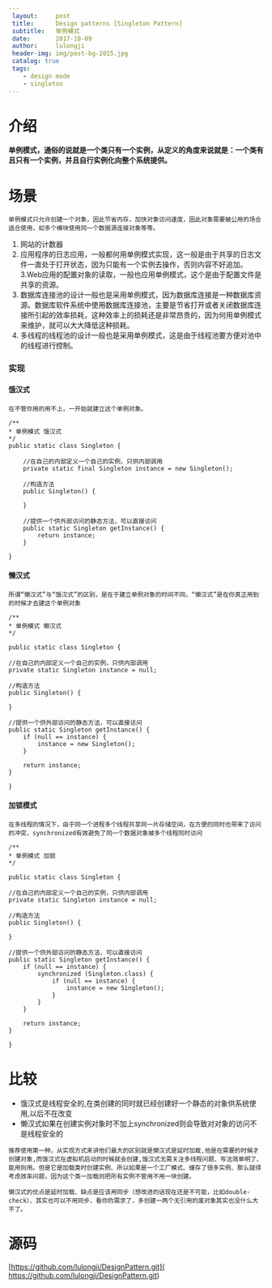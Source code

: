 ```yaml
---
 layout:     post
 title:      Design patterns [Singleton Pattern]
 subtitle:   单例模式
 date:       2017-10-09
 author:     lulongji
 header-img: img/post-bg-2015.jpg
 catalog: true
 tags:
    - design mode
    - singleton
---
```

 
 # 介绍
 
 **单例模式，通俗的说就是一个类只有一个实例，从定义的角度来说就是：一个类有且只有一个实例，并且自行实例化向整个系统提供。**
 
 # 场景
 
 `单例模式只允许创建一个对象，因此节省内存，加快对象访问速度，因此对象需要被公用的场合适合使用，如多个模块使用同一个数据源连接对象等等。`
 
 1. 网站的计数器
 2. 应用程序的日志应用，一般都何用单例模式实现，这一般是由于共享的日志文件一直处于打开状态，因为只能有一个实例去操作，否则内容不好追加。 
 3.Web应用的配置对象的读取，一般也应用单例模式，这个是由于配置文件是共享的资源。
 4. 数据库连接池的设计一般也是采用单例模式，因为数据库连接是一种数据库资源。数据库软件系统中使用数据库连接池，主要是节省打开或者关闭数据库连接所引起的效率损耗，这种效率上的损耗还是非常昂贵的，因为何用单例模式来维护，就可以大大降低这种损耗。 
 5. 多线程的线程池的设计一般也是采用单例模式，这是由于线程池要方便对池中的线程进行控制。
 
 
 ### 实现
 
 #### 饿汉式
 `在不管你用的用不上，一开始就建立这个单例对象。`
 
    /**
    * 单例模式 饿汉式
    */
    public static class Singleton {
    
        //在自己的内部定义一个自己的实例，只供内部调用
        private static final Singleton instance = new Singleton();
    
        //构造方法
        public Singleton() {
    
        }
    
        //提供一个供外部访问的静态方法，可以直接访问
        public static Singleton getInstance() {
            return instance;
        }
    
    }
 
 #### 懒汉式
 `所谓“懒汉式”与“饿汉式”的区别，是在于建立单例对象的时间不同。“懒汉式”是在你真正用到的时候才去建这个单例对象`

    /**
    * 单例模式 懒汉式
    */
    
    public static class Singleton {
    
    //在自己的内部定义一个自己的实例，只供内部调用
    private static Singleton instance = null;
    
    //构造方法
    public Singleton() {
    
    }
    
    //提供一个供外部访问的静态方法，可以直接访问
    public static Singleton getInstance() {
        if (null == instance) {
            instance = new Singleton();
        }
    
        return instance;
    }
    
    }
 
 
 #### 加锁模式
 `在多线程的情况下，由于同一个进程多个线程共享同一片存储空间，在方便的同时也带来了访问的冲突，synchronized有效避免了同一个数据对象被多个线程同时访问`

    /**
    * 单例模式 加锁
    */
    
    public static class Singleton {
    
    //在自己的内部定义一个自己的实例，只供内部调用
    private static Singleton instance = null;
    
    //构造方法
    public Singleton() {
    
    }
    
    //提供一个供外部访问的静态方法，可以直接访问
    public static Singleton getInstance() {
        if (null == instance) {
            synchronized (Singleton.class) {
                if (null == instance) {
                    instance = new Singleton();
                }
            }
        }
    
        return instance;
    }
    
    }
 
 
 # 比较
 
 - 饿汉式是线程安全的,在类创建的同时就已经创建好一个静态的对象供系统使用,以后不在改变
 - 懒汉式如果在创建实例对象时不加上synchronized则会导致对对象的访问不是线程安全的
 
 `推荐使用第一种，从实现方式来讲他们最大的区别就是懒汉式是延时加载,他是在需要的时候才创建对象,而饿汉式在虚拟机启动的时候就会创建,饿汉式无需关注多线程问题、写法简单明了、能用则用。但是它是加载类时创建实例、所以如果是一个工厂模式、缓存了很多实例、那么就得考虑效率问题，因为这个类一加载则把所有实例不管用不用一块创建。`
 
 `懒汉式的优点是延时加载、缺点是应该用同步（想改进的话现在还是不可能，比如double-check）、其实也可以不用同步、看你的需求了，多创建一两个无引用的废对象其实也没什么大不了。`


 # 源码
[https://github.com/lulongji/DesignPattern.git]( https://github.com/lulongji/DesignPattern.git)